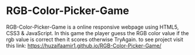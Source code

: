 # RGB-Color-Picker-Game
RGB-Color-Picker-Game is a online responsive webpage using HTML5, CSS3 & JavaScript. In this game the player guess the RGB color value if the rgb value is correct then it scores otherwise TryAgain.
to see project visit this link:
https://huzaifaamir1.github.io/RGB-Color-Picker-Game/
